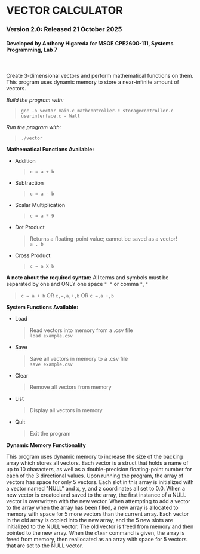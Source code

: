 # VECTOR CALCULATOR
### Version 2.0: Released 21 October 2025

#### Developed by Anthony Higareda for MSOE CPE2600-111, Systems Programming, Lab 7<br><br><br>

Create 3-dimensional vectors and perform mathematical functions on them.
This program uses dynamic memory to store a near-infinite amount of vectors.

*Build the program with:*
> `gcc -o vector main.c mathcontroller.c storagecontroller.c userinterface.c - Wall`

*Run the program with:*
> `./vector`

**Mathematical Functions Available:**
- Addition
  > `c = a + b`
- Subtraction
  > `c = a - b`
- Scalar Multiplication
  > `c = a * 9`
- Dot Product
  > Returns a floating-point value; cannot be saved as a vector!<br>
  > `a . b`
- Cross Product
  > `c = a X b`

**A note about the required syntax:**
All terms and symbols must be separated by one and ONLY one space `" "` or comma `","`
> `c = a + b` OR `c,=,a,+,b` OR `c =,a +,b`

**System Functions Available:**
- Load
  > Read vectors into memory from a .csv file<br>
  > `load example.csv`
- Save
  > Save all vectors in memory to a .csv file<br>
  > `save example.csv`
- Clear
  > Remove all vectors from memory
- List
  > Display all vectors in memory
- Quit
  > Exit the program

**Dynamic Memory Functionality**

This program uses dynamic memory to increase the size of the backing array which stores all vectors.
Each vector is a struct that holds a name of up to 10 characters, as well as a double-precision 
floating-point number for each of the 3 directional values.
Upon running the program, the array of vectors has space for only 5 vectors. Each slot in this array is initialized
with a vector named "NULL" and x, y, and z coordinates all set to 0.0. When a new vector is created and saved to the array,
the first instance of a NULL vector is overwritten with the new vector. When attempting to add a vector to the array
when the array has been filled, a new array is allocated to memory with space for 5 more vectors than the current array. 
Each vector in the old array is copied into the new array, and the 5 new slots are initialized to the NULL vector. The old
vector is freed from memory and then pointed to the new array. When the `clear` command is given, the array is freed from memory,
then reallocated as an array with space for 5 vectors that are set to the NULL vector.